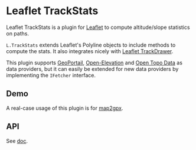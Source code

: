 # Leaflet TrackStats

Leaflet TrackStats is a plugin for [Leaflet](http://leafletjs.com/) to compute altitude/slope statistics on paths.

`L.TrackStats` extends Leaflet's Polyline objects to include methods to compute the stats. It also integrates nicely with [Leaflet TrackDrawer](https://github.com/tmuguet/Leaflet.TrackDrawer).

This plugin supports [GeoPortail](https://geoservices.ign.fr/documentation/services/api-et-services-ogc/calcul-altimetrique-rest), [Open-Elevation](https://www.open-elevation.com/) and [Open Topo Data](https://www.opentopodata.org/) as data providers, but it can easily be extended for new data providers by implementing the `IFetcher` interface.

## Demo

A real-case usage of this plugin is for [map2gpx](http://map2gpx.eu/).

## API

See [doc](docs/modules/_leaflet_.md).
